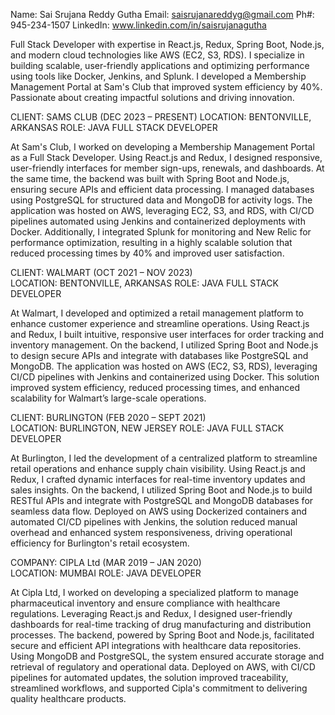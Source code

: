 Name: Sai Srujana Reddy Gutha
Email: saisrujanareddyg@gmail.com
Ph#: 945-234-1507
LinkedIn: www.linkedin.com/in/saisrujanagutha


Full Stack Developer with expertise in React.js, Redux, Spring Boot, Node.js, and modern cloud technologies like AWS (EC2, S3, RDS). I specialize in building scalable, user-friendly applications and optimizing performance using tools like Docker, Jenkins, and Splunk. I developed a Membership Management Portal at Sam's Club that improved system efficiency by 40%. Passionate about creating impactful solutions and driving innovation.

CLIENT: SAMS CLUB							    		(DEC 2023 – PRESENT)
LOCATION: BENTONVILLE, ARKANSAS
ROLE: JAVA FULL STACK DEVELOPER

At Sam's Club, I worked on developing a Membership Management Portal as a Full Stack Developer. Using React.js and Redux, I designed responsive, user-friendly interfaces for member sign-ups, renewals, and dashboards. At the same time, the backend was built with Spring Boot and Node.js, ensuring secure APIs and efficient data processing. I managed databases using PostgreSQL for structured data and MongoDB for activity logs. The application was hosted on AWS, leveraging EC2, S3, and RDS, with CI/CD pipelines automated using Jenkins and containerized deployments with Docker. Additionally, I integrated Splunk for monitoring and New Relic for performance optimization, resulting in a highly scalable solution that reduced processing times by 40% and improved user satisfaction.

CLIENT: WALMART									(OCT 2021 – NOV 2023)	
LOCATION: BENTONVILLE, ARKANSAS
ROLE: JAVA FULL STACK DEVELOPER

At Walmart, I developed and optimized a retail management platform to enhance customer experience and streamline operations. Using React.js and Redux, I built intuitive, responsive user interfaces for order tracking and inventory management. On the backend, I utilized Spring Boot and Node.js to design secure APIs and integrate with databases like PostgreSQL and MongoDB. The application was hosted on AWS (EC2, S3, RDS), leveraging CI/CD pipelines with Jenkins and containerized using Docker. This solution improved system efficiency, reduced processing times, and enhanced scalability for Walmart’s large-scale operations.


CLIENT: BURLINGTON									(FEB 2020 – SEPT 2021)	
LOCATION: BURLINGTON, NEW JERSEY
ROLE: JAVA FULL STACK DEVELOPER

At Burlington, I led the development of a centralized platform to streamline retail operations and enhance supply chain visibility. Using React.js and Redux, I crafted dynamic interfaces for real-time inventory updates and sales insights. On the backend, I utilized Spring Boot and Node.js to build RESTful APIs and integrate with PostgreSQL and MongoDB databases for seamless data flow. Deployed on AWS using Dockerized containers and automated CI/CD pipelines with Jenkins, the solution reduced manual overhead and enhanced system responsiveness, driving operational efficiency for Burlington's retail ecosystem.


COMPANY: CIPLA Ltd									(MAR 2019 – JAN 2020)	
LOCATION: MUMBAI
ROLE: JAVA DEVELOPER

At Cipla Ltd, I worked on developing a specialized platform to manage pharmaceutical inventory and ensure compliance with healthcare regulations. Leveraging React.js and Redux, I designed user-friendly dashboards for real-time tracking of drug manufacturing and distribution processes. The backend, powered by Spring Boot and Node.js, facilitated secure and efficient API integrations with healthcare data repositories. Using MongoDB and PostgreSQL, the system ensured accurate storage and retrieval of regulatory and operational data. Deployed on AWS, with CI/CD pipelines for automated updates, the solution improved traceability, streamlined workflows, and supported Cipla's commitment to delivering quality healthcare products.





